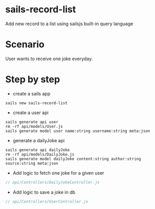<!--
@Author: mars
@Date:   2016-12-05T17:00:57-05:00
@Last modified by:   mars
@Last modified time: 2016-12-05T18:26:40-05:00
-->

# sails-record-list
Add new record to a list using sailsjs built-in query language

# Scenario
User wants to receive one joke everyday.

# Step by step

* create a sails app
```
sails new sails-record-list
```

* create a user api
```
sails generate api user
rm -rf api/models/User.js
sails generate model user name:string username:string meta:json
```

* generate a dailyJoke api
```
sails generate api dailyJoke
rm -rf api/models/DailyJoke.js
sails generate model dailyJoke content:string author:string source:string meta:json
```

* Add logic to fetch one joke for a given user
```javascript
// api/Controllers/DailyJokeController.js

```

* Add logic to save a joke in db
```javascript
// api/Controllers/UserController.js

```
